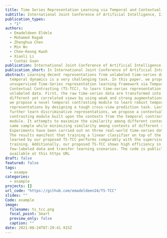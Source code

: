 ```yaml
---
title: Time Series Representation Learning via Temporal and Contextual Contrasting
subtitle: International Joint Conference of Artificial Intelligence, IJCAI, 2021
publication_types:
  - "1"
authors:
  - Emadeldeen Eldele
  - Mohamed Ragab
  - Zhenghua Chen
  - Min Wu
  - Chee-Keong Kwoh
  - Xiaoli Li
  - Cuntai Guan
publication: International Joint Conference of Artificial Intelligence, IJCAI, 2021
publication_short: In International Joint Conference of Artificial Intelligence, IJCAI, 2021
abstract: Learning decent representations from unlabeled time-series data with
  temporal dynamics is a very challenging task. In this paper, we propose an
  unsupervised Time-Series representation learning framework via Temporal and
  Contextual Contrasting (TS-TCC), to learn time-series representation from
  unlabeled data. First, the raw time-series data are transformed into two
  different yet correlated views by using weak and strong augmentations. Second,
  we propose a novel temporal contrasting module to learn robust temporal
  representations by designing a tough cross-view prediction task. Last, to
  further learn discriminative representations, we propose a contextual
  contrasting module built upon the contexts from the temporal contrasting
  module. It attempts to maximize the similarity among different contexts of the
  same sample while minimizing similarity among contexts of different samples.
  Experiments have been carried out on three real-world time-series datasets.
  The results manifest that training a linear classifier on top of the features
  learned by our proposed TS-TCC performs comparably with the supervised
  training. Additionally, our proposed TS-TCC shows high efficiency in
  few-labeled data and transfer learning scenarios. The code is publicly
  available at this https URL
draft: false
featured: false
tags:
  - exampe
categories:
  - example
projects: []
url_code: "https://github.com/emadeldeen24/TS-TCC"
slides: ""
Code: example
image:
  filename: ts_tcc.png
  focal_point: Smart
  preview_only: false
  caption: ""
date: 2021-08-24T07:29:41.915Z
---
```

